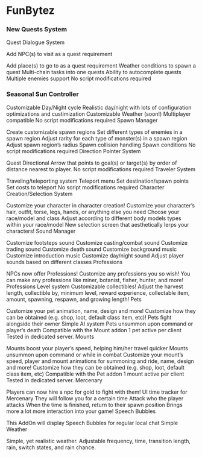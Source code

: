 # FunBytez

### New Quests System

Quest Dialogue System

Add NPC(s) to visit as a quest requirement

Add place(s) to go to as a quest requirement
Weather conditions to spawn a quest
Multi-chain tasks into one quests
Ability to autocomplete quests
Multiple enemies support
No script modifications required
### Seasonal Sun Controller

Customizable Day/Night cycle
Realistic day/night with lots of configuration optimizations and custimization
Customizable Weather (soon!)
Multiplayer compatible
No script modifications required
Spawn Manager

Create customizable spawn regions
Set different types of enemies in a spawn region
Adjust rarity for each type of monster(s) in a spawn region
Adjust spawn region’s radius
Spawn collision handling
Spawn conditions
No script modifications required
Direction Pointer System

Quest Directional Arrow that points to goal(s) or target(s) by order of distance nearest to player.
No script modifications required
Traveler System

Traveling/teleporting system
Teleport menu
Set destination/spawn points
Set costs to teleport
No script modifications required
Character Creation/Selection System

Customize your character in character creation!
Customize your character’s hair, outfit, torse, legs, hands, or anything else you need
Choose your race/model and class
Adjust according to different body models types within your race/model
New selection screen that aesthetically lerps your characters!
Sound Manager

Customize footsteps sound
Customize casting/combat sound
Customize trading sound
Customize death sound
Customize background music
Customize introduction music
Customize day/night sound
Adjust player sounds based on different classes
Professions

NPCs now offer Professions! Customize any professions you so wish! You can make any professions like miner, botanist, fisher, hunter, and more!
Professions Level system
Customizable collectibles!
Adjust the harvest length, collectible by, minimum level, reward experience, collectable item, amount, spawning, respawn, and growing length!
Pets

Customize your pet animation, name, design and more!
Customize how they can be obtained (e.g. shop, loot, default class item, etc)!
Pets fight alongside their owner
Simple AI system
Pets unsummon upon command or player’s death
Compatible with the Mount addon
1 pet active per client
Tested in dedicated server.
Mounts

Mounts boost your player’s speed, helping him/her travel quicker
Mounts unsummon upon command or while in combat
Customize your mount’s speed, player and mount animations for summoning and ride, name, design and more!
Customize how they can be obtained (e.g. shop, loot, default class item, etc)
Compatible with the Pet addon
1 mount active per client
Tested in dedicated server.
Mercenary

Players can now hire a npc for gold to fight with them!
UI time tracker for Mercenary
They will follow you for a certain time
Attack who the player attacks
When the time is finished, return to their spawn position
Brings more a lot more interaction into your game!
Speech Bubbles

This AddOn will display Speech Bubbles for regular local chat
Simple Weather

Simple, yet realistic weather. Adjustable frequency, time, transition length, rain, switch states, and rain chance.
